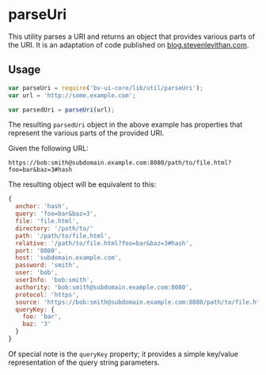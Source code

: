 # parseUri

This utility parses a URI and returns an object that provides various parts of the URI. It is an adaptation of code published on  [blog.stevenlevithan.com](http://blog.stevenlevithan.com/archives/parseuri).

## Usage

```javascript
var parseUri = require('bv-ui-core/lib/util/parseUri');
var url = 'http://some.example.com';

var parsedUri = parseUri(url);
```

The resulting `parsedUri` object in the above example has properties that represent the various parts of the provided URI.

Given the following URL:

`https://bob:smith@subdomain.example.com:8080/path/to/file.html?foo=bar&baz=3#hash`

The resulting object will be equivalent to this:

```javascript
{
  anchor: 'hash',
  query: 'foo=bar&baz=3',
  file: 'file.html',
  directory: '/path/to/'
  path: '/path/to/file.html',
  relative: '/path/to/file.html?foo=bar&baz=3#hash',
  port: '8080',
  host: 'subdomain.example.com',
  password: 'smith',
  user: 'bob',
  userInfo: 'bob:smith',
  authority: 'bob:smith@subdomain.example.com:8080',
  protocol: 'https',
  source: 'https://bob:smith@subdomain.example.com:8080/path/to/file.html?foo=bar&baz=3#hash',
  queryKey: {
    foo: 'bar',
    baz: '3'
  }
}
```

Of special note is the `queryKey` property; it provides a simple key/value representation of the query string parameters.
